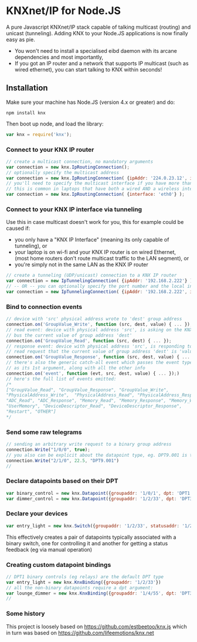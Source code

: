 # KNXnet/IP for Node.JS
A pure Javascript KNXnet/IP stack capable of talking multicast (routing) and unicast (tunneling). Adding KNX to your Node.JS applications is now finally easy as pie.
- You won't need to install a specialised eibd daemon with its arcane dependencies  and most importantly,
- If you got an IP router and a network that supports IP multicast (such as wired ethernet), you can start talking to KNX within seconds!

## Installation
Make sure your machine has Node.JS (version 4.x or greater) and do:

`npm install knx`


Then boot up node, and load the library:
```js
var knx = require('knx');
```


### Connect to your KNX IP router

```js
// create a multicast connection, no mandatory arguments
var connection = new knx.IpRoutingConnection();
// optionally specify the multicast address
var connection = new knx.IpRoutingConnection( {ipAddr: '224.0.23.12', ipPort: 3671} );
// you'll need to specify the multicast interface if you have more than one interface
// this is common in laptops that have both a wired AND a wireless interface
var connection = new knx.IpRoutingConnection( {interface: 'eth0'} );
```

### Connect to your KNX IP interface via tunneling

Use this in case multicast doesn't work for you, this for example could be caused if:
- you only have a "KNX IP Interface" (meaning its only capable of tunneling), or
- your laptop is on wi-fi and your KNX IP router is on wired Ethernet, (most home routers don't route multicast traffic to the LAN segment), or
- you're simply not in the same LAN as the KNX IP router

```js
// create a tunneling (UDP/unicast) connection to a KNX IP router
var connection = new IpTunnelingConnection( {ipAddr: '192.168.2.222'} );
// -- OR -- you can optionally specify the port number and the local interface:
var connection = new IpTunnelingConnection( {ipAddr: '192.168.2.222', ipPort: 3671, interface: 'eth0'} );
```

### Bind to connection events

```js
// device with 'src' physical address wrote to 'dest' group address
connection.on('GroupValue_Write', function (src, dest, value) { ... });
// read event: device with physical address 'src', is asking on the KNX
// bus the current value of group address 'dest'
connection.on('GroupValue_Read', function (src, dest) { ... });
// response event: device with physical address 'src', is responding to a
// read request that the current value of group address 'dest' is 'value'
connection.on('GroupValue_Response', function (src, dest, value) { ... });
// there's also the generic catch-all event which passes the event type
// as its 1st argument, along with all the other info
connection.on('event', function (evt, src, dest, value) { ... });)
// here's the full list of events emitted:
/*
["GroupValue_Read", "GroupValue_Response", "GroupValue_Write",
"PhysicalAddress_Write",  "PhysicalAddress_Read", "PhysicalAddress_Response",
"ADC_Read", "ADC_Response", "Memory_Read", "Memory_Response", "Memory_Write",
"UserMemory", "DeviceDescriptor_Read", "DeviceDescriptor_Response",
"Restart", "OTHER"]
*/
```


### Send some raw telegrams

```js
// sending an arbitrary write request to a binary group address
connection.Write("1/0/0", true);
// you also can be explicit about the datapoint type, eg. DPT9.001 is temperature
connection.Write("2/1/0", 22.5, "DPT9.001")
//
```

### Declare datapoints based on their DPT

```js
var binary_control = new knx.Datapoint({groupaddr: '1/0/1', dpt: 'DPT1.001'});
var dimmer_control = new knx.Datapoint({groupaddr: '1/2/33', dpt: 'DPT3.007'});
```

### Declare your devices
```js
var entry_light = new knx.Switch({groupaddr: '1/2/33', statusaddr: '1/2/133'});
```
This effectively creates a pair of datapoints typically associated with a binary
switch, one for controlling it and another for getting a status feedback (eg via
manual operation)

### Creating custom datapoint bindings

```js
// DPT1 binary controls (eg relays) are the default DPT type
var entry_light = new knx.KnxBinding({groupaddr: '1/2/33'})
// all the non-binary datapoints require a dpt argument:
var lounge_dimmer = new knx.KnxBinding({groupaddr: '1/4/55', dpt: 'DPT3.007'})
//
```


### Some history

This project is loosely based on  https://github.com/estbeetoo/knx.js
which in turn was based on https://github.com/lifeemotions/knx.net
